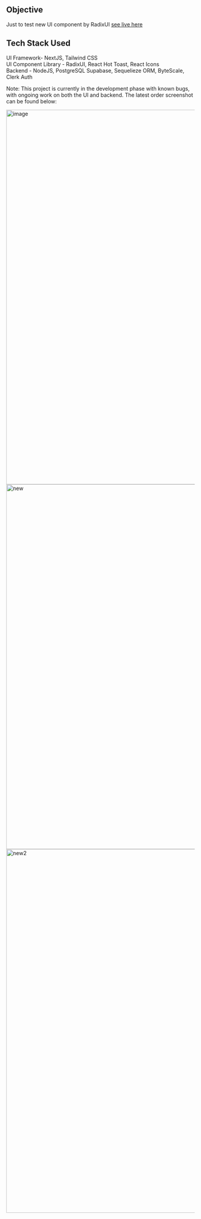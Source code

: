 
## Objective
Just to test new UI component by RadixUI [see live here](https://trackwallet-me.vercel.app/)

## Tech Stack Used
UI Framework- NextJS, Tailwind CSS<br>
UI Component Library - RadixUI, React Hot Toast, React Icons<br>
Backend - NodeJS, PostgreSQL Supabase, Sequelieze ORM, ByteScale, Clerk Auth

Note: This project is currently in the development phase with known bugs, with ongoing work on both the UI and backend. The latest order screenshot can be found below:

<img width="998" alt="image" src="https://github.com/syukranDev/track.me/assets/51852197/7af3afba-6702-496d-bd0c-e5251994a731">

<img width="972" alt="new" src="https://github.com/syukranDev/track.me/assets/51852197/29b8a801-7675-432d-b918-3d9fdb90650d">
<img width="969" alt="new2" src="https://github.com/syukranDev/track.me/assets/51852197/923771d6-70d2-4634-8b4c-423148439e3e">
